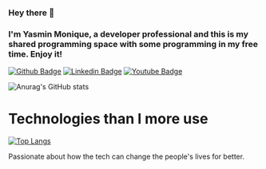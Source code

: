 ### Hey there 👋
### I'm Yasmin Monique, a developer professional and this is my shared programming space with some programming in my free time. Enjoy it!


[![Github Badge](https://img.shields.io/badge/-Github-000?style=flat-square&logo=Github&logoColor=white&link=https://github.com/fagnerpsantos)](https://github.com/yajaluz)
[![Linkedin Badge](https://img.shields.io/badge/-LinkedIn-blue?style=flat-square&logo=Linkedin&logoColor=white&link=https://www.linkedin.com/in/fagnerpsantos/)](https://www.linkedin.com/in/yasminluz-oliveira/)
[![Youtube Badge](https://img.shields.io/badge/-YouTube-ff0000?style=flat-square&labelColor=ff0000&logo=youtube&logoColor=white&link=https://www.youtube.com/user/TreinaWeb)](https://www.youtube.com/channel/UCJ26pEo-Vnj5Yg6BQ2VxxgQ)

![Anurag's GitHub stats](https://github-readme-stats.vercel.app/api?username=yajaluz&show_icons=true&theme=tokyonight)


# Technologies than I more use

[![Top Langs](https://github-readme-stats.vercel.app/api/top-langs/?username=yajaluz&layout=donut-vertical)](https://github.com/yajaluz/github-readme-stats)

Passionate about how the tech can change the people's lives for better. 
